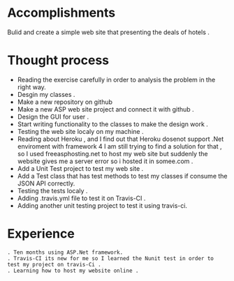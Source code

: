 # Accomplishments 
Bulid and create a simple web site that presenting the deals of hotels . 

# Thought process 
- Reading the exercise carefully in order to analysis the problem in the right way.
- Desgin my classes .
- Make a new repository on github 
- Make a new ASP web site project and connect it with github . 
- Design the GUI for user .
- Start writing functionality to the classes to make the design work . 
- Testing the web site localy on my machine . 
- Reading about Heroku , and I find out that Heroku dosenot support .Net enviroment with framework 4 I am still trying to find a solution for that , so I used freeasphosting.net to host my web site but suddenly the website gives me a server error so i hosted it in somee.com .
- Add a Unit Test project to test my web site .
- Add a Test class that has test methods to test my classes if consume the JSON API correctly.
- Testing the tests localy .
- Adding .travis.yml file to test it on Travis-CI . 
- Adding another unit testing project to test it using travis-ci.

# Experience 
```
. Ten months using ASP.Net framework.
. Travis-CI its new for me so I learned the Nunit test in order to test my project on travis-Ci . 
. Learning how to host my website online .

```
